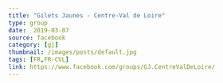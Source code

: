 ```yaml
---
title: "Gilets Jaunes - Centre-Val de Loire"
type: group
date:  2019-03-07
source: facebook
category: [gj]
thumbnail: /images/posts/default.jpg
tags: [FR,FR-CVL]
link: https://www.facebook.com/groups/GJ.CentreValDeLoire/
---
```

